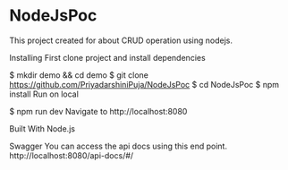 # NodeJsPoc
This project created for about CRUD operation using nodejs.

Installing
First clone project and install dependencies

$ mkdir demo && cd demo
$ git clone https://github.com/PriyadarshiniPuja/NodeJsPoc
$ cd NodeJsPoc
$ npm install
Run on local

$ npm run dev
Navigate to http://localhost:8080



Built With
Node.js


Swagger
You can access the api docs using this end point.
http://localhost:8080/api-docs/#/
